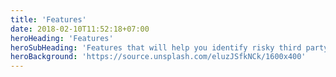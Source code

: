 ```yaml
---
title: 'Features'
date: 2018-02-10T11:52:18+07:00
heroHeading: 'Features'
heroSubHeading: 'Features that will help you identify risky third party libraries'
heroBackground: 'https://source.unsplash.com/eluzJSfkNCk/1600x400'
---
```


